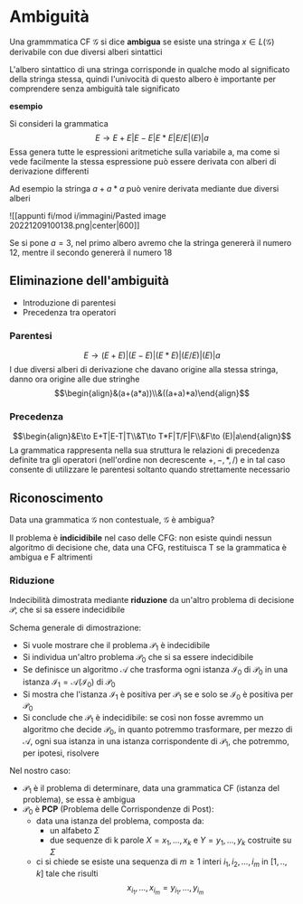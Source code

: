 
# Ambiguità

Una grammmatica CF $\mathcal G$ si dice **ambigua** se esiste una stringa $x\in L(\mathcal G)$ derivabile con due diversi alberi sintattici

L'albero sintattico di una stringa corrisponde in qualche modo al significato della stringa stessa, quindi l'univocità di questo albero è importante per comprendere senza ambiguità tale significato

**esempio**

Si consideri la grammatica 
$$E\to E+E|E-E|E*E|E/E|(E)|a$$
Essa genera tutte le espressioni aritmetiche sulla variabile a, ma come si vede facilmente la stessa espressione può essere derivata con alberi di derivazione differenti

Ad esempio la stringa $a+a*a$ può venire derivata mediante due diversi alberi 

![[appunti fi/mod i/immagini/Pasted image 20221209100138.png|center|600]]

Se si pone $a=3$, nel primo albero avremo che la stringa genererà il numero 12, mentre il secondo genererà il numero 18

## Eliminazione dell'ambiguità

- Introduzione di parentesi
- Precedenza tra operatori

### Parentesi
$$E\to (E+E)|(E-E)|(E*E)|(E/E)|(E)|a$$
I due diversi alberi di derivazione che davano origine alla stessa stringa, danno ora origine alle due stringhe
$$\begin{align}&(a+(a*a))\\&((a+a)*a)\end{align}$$


### Precedenza

$$\begin{align}&E\to E+T|E-T|T\\&T\to T*F|T/F|F\\&F\to (E)|a\end{align}$$
La grammatica rappresenta nella sua struttura le relazioni di precedenza definite tra gli operatori (nell'ordine non decrescente $+,-,*,/$) e in tal caso consente di utilizzare le parentesi soltanto quando strettamente necessario

## Riconoscimento

Data una grammatica $\mathcal G$ non contestuale, $\mathcal G$ è ambigua?

Il problema è **indicidibile** nel caso delle CFG: non esiste quindi nessun algoritmo di decisione che, data una CFG, restituisca T se la grammatica è ambigua e F altrimenti

### Riduzione

Indecibilità dimostrata mediante **riduzione** da un'altro problema di decisione $\mathcal P$, che si sa essere indecidibile

Schema generale di dimostrazione:

- Si vuole mostrare che il problema $\mathcal P_1$ è indecidibile
- Si individua un'altro problema $\mathcal P_0$ che si sa essere indecidibile
- Se definisce un algoritmo $\mathcal A$ che trasforma ogni istanza $\mathcal I_0$ di $\mathcal P_0$ in una istanza $\mathcal I_1=\mathcal A(\mathcal I_0)$ di $\mathcal P_0$
- Si mostra che l'istanza $\mathcal I_1$ è positiva per $\mathcal P_1$ se e solo se $\mathcal I_0$ è positiva per $\mathcal P_0$
- Si conclude che $\mathcal P_1$ è indecidibile: se così non fosse avremmo un algoritmo che decide $\mathcal P_0$, in quanto potremmo trasformare, per mezzo di $\mathcal A$, ogni sua istanza in una istanza corrispondente di $\mathcal P_1$, che potremmo, per ipotesi, risolvere

Nel nostro caso:

- $\mathcal P_1$ è il problema di determinare, data una grammatica CF (istanza del problema), se essa è ambigua
- $\mathcal P_0$ è **PCP** (Problema delle Corrispondenze di Post):
	- data una istanza del problema, composta da:
		- un alfabeto $\Sigma$
		- due sequenze di k parole $X=x_1,...,x_k$ e $Y=y_1,...,y_k$ costruite su $\Sigma$
	- ci si chiede se esiste una sequenza di $m\geq1$ interi $i_1,i_2,...,i_m$ in $[1,..,k]$ tale che risulti $$x_{i_1},...,x_{i_m}=y_{i_1},...,y_{i_m}$$

